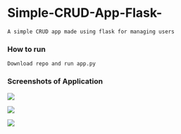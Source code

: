 # Simple-CRUD-App-Flask-
    A simple CRUD app made using flask for managing users

### How to run
    Download repo and run app.py

### Screenshots of Application
![](images/db.jpg)

![](images/del.jpg)

![](images/add.jpg)
